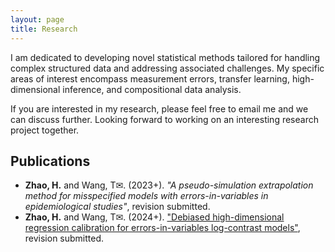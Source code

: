 ```yaml
---
layout: page
title: Research
---
```


I am dedicated to developing novel statistical methods tailored for handling complex structured data and addressing associated challenges. My specific areas of interest encompass measurement errors, transfer learning, high-dimensional inference, and compositional data analysis. 
  
If you are interested in my research, please feel free to email me and we can discuss further. Looking forward to working on an interesting research project together.

## Publications ##

- **Zhao, H.** and Wang, T<span>&#x2709;</span>. (2023+). _"A pseudo-simulation extrapolation method for misspecified models with errors-in-variables in epidemiological studies"_, revision submitted.
- **Zhao, H.** and Wang, T<span>&#x2709;</span>. (2024+). ["Debiased high-dimensional regression calibration for errors-in-variables log-contrast models"](https://arxiv.org/abs/2409.07568), revision submitted.

